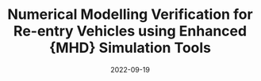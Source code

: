 ---
title: "Numerical Modelling Verification for Re-entry Vehicles using Enhanced {MHD} Simulation Tools"
collection: conferences
permalink: /conference/2022-numerical-modelling
excerpt: "Sharma, Vatsalya and Giacomelli, Jasmine and Donaldson, Nathan and Lani, Andrea and Kim, Minkwan and George, Herdrich"
date: 2022-09-19
venue: "International Astronautical Congress 2022"
---